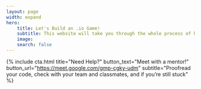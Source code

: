 ```yaml
---
layout: page
width: expand
hero:
    title: Let's Build an .io Game!
    subtitle: This website will take you through the whole process of how to set up your project, coding and exporting your game, and uploading your game to your own .io url.  
    image:
    search: false
---
```


{% include cta.html title="Need Help?" button_text="Meet with a mentor!" button_url="https://meet.google.com/gmp-cgky-udm" subtitle="Proofread your code, check with your team and classmates, and if you’re still stuck" %}
